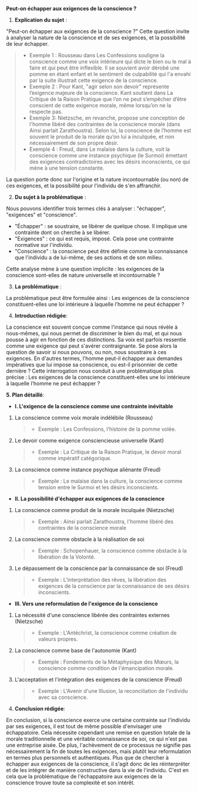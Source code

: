 **Peut-on échapper aux exigences de la conscience ?**

1. **Explication du sujet** :

"Peut-on échapper aux exigences de la conscience ?" Cette question invite à analyser la nature de la conscience et de ses exigences, et la possibilité de leur échapper.

> - Exemple 1 : Rousseau dans Les Confessions souligne la conscience comme une voix intérieure qui dicte le bien ou le mal à faire et qui peut être inflexible. Il se souvient avoir dérobé une pomme en étant enfant et le sentiment de culpabilité qui l'a envahi par la suite illustrait cette exigence de la conscience.
> - Exemple 2 : Pour Kant, "agir selon son devoir" représente l’exigence majeure de la conscience. Kant soutient dans La Critique de la Raison Pratique que l’on ne peut s’empêcher d’être conscient de cette exigence morale, même lorsqu’on ne la respecte pas.
> - Exemple 3: Nietzsche, en revanche, propose une conception de l'homme libéré des contraintes de la conscience morale (dans Ainsi parlait Zarathoustra). Selon lui, la conscience de l’homme est souvent le produit de la morale qu’on lui a inculquée, et non nécessairement de son propre désir.
> - Exemple 4 : Freud, dans Le malaise dans la culture, voit la conscience comme une instance psychique (le Surmoi) émettant des exigences contradictoires avec les désirs inconscients, ce qui mène à une tension constante.

La question porte donc sur l'origine et la nature incontournable (ou non) de ces exigences, et la possibilité pour l'individu de s'en affranchir.

2. **Du sujet à la problématique** :

Nous pouvons identifier trois termes clés à analyser : "échapper", "exigences" et "conscience".

- "Échapper" : se soustraire, se libérer de quelque chose. Il implique une contrainte dont on cherche à se libérer.
- "Exigences" : ce qui est requis, imposé. Cela pose une contrainte normative sur l'individu.
- "Conscience" : la conscience peut être définie comme la connaissance que l'individu a de lui-même, de ses actions et de son milieu.

Cette analyse mène à une question implicite : les exigences de la conscience sont-elles de nature universelle et incontournable ?

3. **La problématique** :

La problématique peut être formulée ainsi : Les exigences de la conscience constituent-elles une loi intérieure à laquelle l’homme ne peut échapper ?

4. **Introduction rédigée**: 

La conscience est souvent conçue comme l'instance qui nous révèle à nous-mêmes, qui nous permet de discriminer le bien du mal, et qui nous pousse à agir en fonction de ces distinctions. Sa voix est parfois ressentie comme une exigence qui peut s'avérer contraignante. Se pose alors la question de savoir si nous pouvons, ou non, nous soustraire à ces exigences. En d'autres termes, l'homme peut-il échapper aux demandes impératives que lui impose sa conscience, ou est-il prisonnier de cette dernière ? Cette interrogation nous conduit à une problématique plus précise : Les exigences de la conscience constituent-elles une loi intérieure à laquelle l’homme ne peut échapper ?

**5. Plan détaillé**:

* **I. L'exigence de la conscience comme une contrainte inévitable**

1. La conscience comme voix morale indélébile (Rousseau)
     > - Exemple : Les Confessions, l'histoire de la pomme volée.
    
2. Le devoir comme exigence consciencieuse universelle (Kant)
     > - Exemple : La Critique de la Raison Pratique, le devoir moral comme impératif catégorique.

3. La conscience comme instance psychique aliénante (Freud)
     > - Exemple : Le malaise dans la culture, la conscience comme tension entre le Surmoi et les désirs inconscients.

* **II. La possibilité d'échapper aux exigences de la conscience**

1. La conscience comme produit de la morale inculquée (Nietzsche)
     > - Exemple : Ainsi parlait Zarathoustra, l'homme libéré des contraintes de la conscience morale
    
2. La conscience comme obstacle à la réalisation de soi
     > - Exemple : Schopenhauer, la conscience comme obstacle à la libération de la Volonté.

3. Le dépassement de la conscience par la connaissance de soi (Freud)
     > - Exemple : L'interprétation des rêves, la libération des exigences de la conscience par la connaissance de ses désirs inconscients.

* **III. Vers une reformulation de l'exigence de la conscience**

1. La nécessité d'une conscience libérée des contraintes externes (Nietzsche)
     > - Exemple : L'Antéchrist, la conscience comme création de valeurs propres.
    
2. La conscience comme base de l'autonomie (Kant)
     > - Exemple : Fondements de la Métaphysique des Mœurs, la conscience comme condition de l'émancipation morale.

3. L'acceptation et l'intégration des exigences de la conscience (Freud)
     > - Exemple : L'Avenir d'une Illusion, la reconciliation de l'individu avec sa conscience.

6. **Conclusion rédigée**: 

En conclusion, si la conscience exerce une certaine contrainte sur l'individu par ses exigences, il est tout de même possible d'envisager une échappatoire. Cela nécessite cependant une remise en question totale de la morale traditionnelle et une véritable connaissance de soi, ce qui n'est pas une entreprise aisée. De plus, l'achèvement de ce processus ne signifie pas nécessairement la fin de toutes les exigences, mais plutôt leur reformulation en termes plus personnels et authentiques. Plus que de chercher à échapper aux exigences de la conscience, il s'agit donc de les réinterpréter et de les intégrer de manière constructive dans la vie de l'individu. C'est en cela que la problématique de l'échappatoire aux exigences de la conscience trouve toute sa complexité et son intérêt. 

